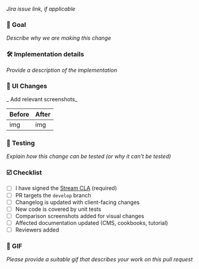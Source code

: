 _Jira issue link, if applicable_

### 🎯 Goal

_Describe why we are making this change_

### 🛠 Implementation details

_Provide a description of the implementation_

### 🎨 UI Changes

_ Add relevant screenshots_

| Before | After |
| --- | --- |
| img | img |

### 🧪 Testing

_Explain how this change can be tested (or why it can't be tested)_

### ☑️ Checklist

- [ ] I have signed the [Stream CLA](https://docs.google.com/forms/d/e/1FAIpQLScFKsKkAJI7mhCr7K9rEIOpqIDThrWxuvxnwUq2XkHyG154vQ/viewform) (required)
- [ ] PR targets the `develop` branch
- [ ] Changelog is updated with client-facing changes
- [ ] New code is covered by unit tests
- [ ] Comparison screenshots added for visual changes
- [ ] Affected documentation updated (CMS, cookbooks, tutorial)
- [ ] Reviewers added

### 🎉 GIF

_Please provide a suitable gif that describes your work on this pull request_
